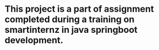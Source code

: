 # This project is a part of assignment completed during a training on smartinternz in java springboot development.
